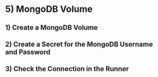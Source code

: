 # 5) MongoDB Volume
## 1) Create a MongoDB Volume



## 2) Create a Secret for the MongoDB Username and Password

## 3) Check the Connection in the Runner

